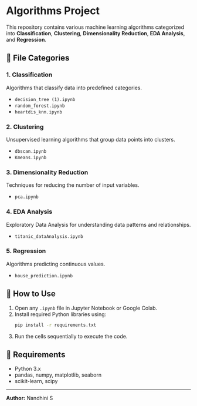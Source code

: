 # Algorithms Project

This repository contains various machine learning algorithms categorized into **Classification**, **Clustering**, **Dimensionality Reduction**, **EDA Analysis**, and **Regression**.

## 📂 File Categories

### 1. Classification
Algorithms that classify data into predefined categories.
- `decision_tree (1).ipynb`
- `random_forest.ipynb`
- `heartdis_knn.ipynb`

### 2. Clustering
Unsupervised learning algorithms that group data points into clusters.
- `dbscan.ipynb`
- `Kmeans.ipynb`

### 3. Dimensionality Reduction
Techniques for reducing the number of input variables.
- `pca.ipynb`

### 4. EDA Analysis
Exploratory Data Analysis for understanding data patterns and relationships.
- `titanic_dataAnalysis.ipynb`

### 5. Regression
Algorithms predicting continuous values.
- `house_prediction.ipynb`

## 🚀 How to Use
1. Open any `.ipynb` file in Jupyter Notebook or Google Colab.
2. Install required Python libraries using:
   ```bash
   pip install -r requirements.txt
   ```
3. Run the cells sequentially to execute the code.

## 📌 Requirements
- Python 3.x
- pandas, numpy, matplotlib, seaborn
- scikit-learn, scipy

---
**Author:** Nandhini S
